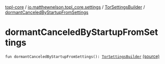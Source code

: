 [topl-core](../../index.md) / [io.matthewnelson.topl_core.settings](../index.md) / [TorSettingsBuilder](index.md) / [dormantCanceledByStartupFromSettings](./dormant-canceled-by-startup-from-settings.md)

# dormantCanceledByStartupFromSettings

`fun dormantCanceledByStartupFromSettings(): `[`TorSettingsBuilder`](index.md) [(source)](https://github.com/05nelsonm/TorOnionProxyLibrary-Android/blob/master/topl-core/src/main/java/io/matthewnelson/topl_core/settings/TorSettingsBuilder.kt#L389)